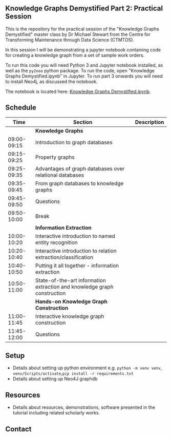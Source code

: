 ## Knowledge Graphs Demystified Part 2: Practical Session

This is the repository for the practical session of the "Knowledge Graphs Demystified" master class by Dr Michael Stewart from the Centre for Transforming Maintenance through Data Science (CTMTDS).

In this session I will be demonstrating a jupyter notebook containing code for creating a knowledge graph from a set of sample work orders.

To run this code you will need Python 3 and Jupyter notebook installed, as well as the `py2neo` python package. To run the code, open "Knowledge Graphs Demystified.ipynb" in Jupyter. To run part 3 onwards you will need to install Neo4j, as discussed the notebook.

The notebook is located here: [Knowledge Graphs Demystified.ipynb](<https://github.com/Michael-Stewart-Webdev/knowledge-graphs-demystified/blob/main/Knowledge Graphs Demystified.ipynb>).

## Schedule

| Time | Section | Description |
| --- | --- | --- |
| | **Knowledge Graphs** | |
| 09:00-09:15 | Introduction to graph databases| |
| 09:15-09:25 | Property graphs | |
| 09:25-09:35 | Advantages of graph databases over relational databases | |
| 09:35-09:45 | From graph databases to knowledge graphs | |
| 09:45-09:50 | Questions | |
| 09:50-10:00 | Break | |
| | **Information Extraction** | |
| 10:00-10:20 | Interactive introduction to named entity recognition | |
| 10:20-10:40 | Interactive introduction to relation extraction/classification | |
| 10:40-10:50 | Putting it all together - information extraction | |
| 10:50-11:00 | State-of-the-art information extraction and knowledge graph construction | |
|  | **Hands-on Knowledge Graph Construction** | |
| 11:00-11:45 | Interactive knowledge graph construction | |
| 11:45-12:00 | Questions | |


## Setup
- Details about setting up python environment e.g. `python -m venv venv`, `venv/Scripts/activate`,`pip install -r requirements.txt`
- Details about setting up Neo4J graphdb

## Resources
- Details about resources, demonstrations, software presented in the tutorial including related scholarly works.


## Contact